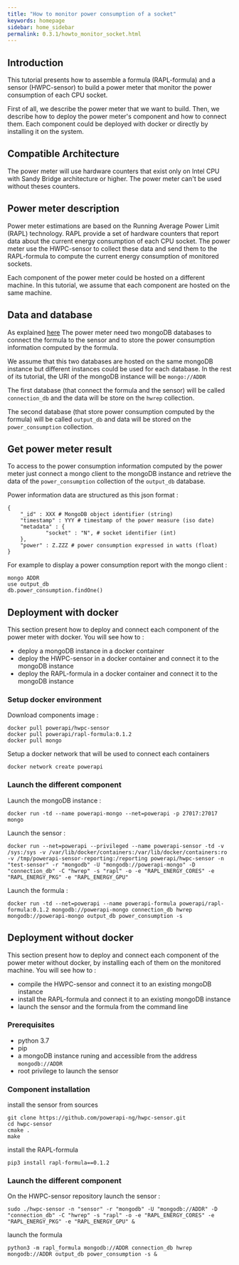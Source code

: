 ```yaml
---
title: "How to monitor power consumption of a socket"
keywords: homepage
sidebar: home_sidebar
permalink: 0.3.1/howto_monitor_socket.html
---
```


## Introduction

This tutorial presents how to assemble a formula (RAPL-formula) and a sensor
(HWPC-sensor) to build a power meter that monitor the power consumption of each
CPU socket.

First of all, we describe the power meter that we want to build. Then, we
describe how to deploy the power meter's component and how to connect
them. Each component could be deployed with docker or directly by installing it
on the system.


## Compatible Architecture

The power meter will use hardware counters that exist only on Intel CPU with
Sandy Bridge architecture or higher. The power meter can't be used without
theses counters.

## Power meter description

Power meter estimations are based on the Running Average Power Limit (RAPL)
technology. RAPL provide a set of hardware counters that report data about the
current energy consumption of each CPU socket. The power meter use the
HWPC-sensor to collect these data and send them to the RAPL-formula to compute
the current energy consumption of monitored sockets.

Each component of the power meter could be hosted on a different machine. In
this tutorial, we assume that each component are hosted on the same machine.

## Data and database

As explained [here](0.3.1/powerapi_howitworks.html#power-meter-architecture) The power
meter need two mongoDB databases to connect the formula to the sensor and to
store the power consumption information computed by the formula.

We assume that this two databases are hosted on the same mongoDB instance but
different instances could be used for each database. In the rest of its
tutorial, the URI of the mongoDB instance will be `mongo://ADDR`

The first database (that connect the formula and the sensor) will be called
`connection_db` and the data will be store on the `hwrep` collection.
  
The second database (that store power consumption computed by the formula) will
be called `output_db` and data will be stored on the `power_consumption`
collection.

## Get power meter result

To access to the power consumption information computed by the power meter just
connect a mongo client to the mongoDB instance and retrieve the data of the
`power_consumption` collection of the `output_db` database.

Power information data are structured as this json format : 


	{
        "_id" : XXX # MongoDB object identifier (string)
        "timestamp" : YYY # timestamp of the power measure (iso date)
        "metadata" : {
                "socket" : "N", # socket identifier (int)
        },
        "power" : Z.ZZZ # power consumption expressed in watts (float)
	}
	
For example to display a power consumption report with the mongo client :

	mongo ADDR
	use output_db
	db.power_consumption.findOne()


## Deployment with docker

This section present how to deploy and connect each component of the power
meter with docker. You will see how to : 

- deploy a mongoDB instance in a docker container
- deploy the HWPC-sensor in a docker container and connect it to the mongoDB instance
- deploy the RAPL-formula in a docker container and connect it to the mongoDB instance

### Setup docker environment

Download components image : 

	docker pull powerapi/hwpc-sensor
	docker pull powerapi/rapl-formula:0.1.2
	docker pull mongo

Setup a docker network that will be used to connect each containers

	docker network create powerapi
	
### Launch the different component

Launch the mongoDB instance : 

	docker run -td --name powerapi-mongo --net=powerapi -p 27017:27017 mongo
	
Launch the sensor :

	docker run --net=powerapi --privileged --name powerapi-sensor -td -v /sys:/sys -v /var/lib/docker/containers:/var/lib/docker/containers:ro -v /tmp/powerapi-sensor-reporting:/reporting powerapi/hwpc-sensor -n "test-sensor" -r "mongodb" -U "mongodb://powerapi-mongo" -D "connection_db" -C "hwrep" -s "rapl" -o -e "RAPL_ENERGY_CORES" -e "RAPL_ENERGY_PKG" -e "RAPL_ENERGY_GPU"
	
Launch the formula : 

	docker run -td --net=powerapi --name powerapi-formula powerapi/rapl-formula:0.1.2 mongodb://powerapi-mongo connection_db hwrep mongodb://powerapi-mongo output_db power_consumption -s
	
## Deployment without docker

This section present how to deploy and connect each component of the power
meter without docker, by installing each of them on the monitored machine. You
will see how to :

- compile the HWPC-sensor and connect it to an existing mongoDB instance
- install the RAPL-formula and connect it to an existing mongoDB instance
- launch the sensor and the formula from the command line

### Prerequisites

- python 3.7
- pip
- a mongoDB instance runing and accessible from the address `mongodb://ADDR`
- root privilege to launch the sensor

### Component installation

install the sensor from sources

	git clone https://github.com/powerapi-ng/hwpc-sensor.git
	cd hwpc-sensor
	cmake .
	make
	
install the RAPL-formula
	
	pip3 install rapl-formula==0.1.2
	
### Launch the different component

On the HWPC-sensor repository launch the sensor : 

	sudo ./hwpc-sensor -n "sensor" -r "mongodb" -U "mongodb://ADDR" -D "connection_db" -C "hwrep" -s "rapl" -o -e "RAPL_ENERGY_CORES" -e "RAPL_ENERGY_PKG" -e "RAPL_ENERGY_GPU" &
	
launch the formula

	python3 -m rapl_formula mongodb://ADDR connection_db hwrep mongodb://ADDR output_db power_consumption -s &
